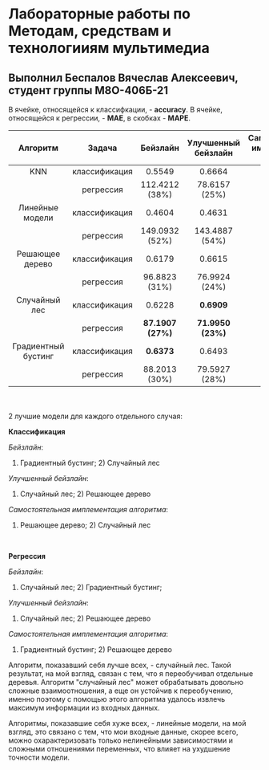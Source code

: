 # Лабораторные работы по Методам, средствам и технологииям мультимедиа

## Выполнил Беспалов Вячеслав Алексеевич, студент группы М8О-406Б-21

В ячейке, относящейся к классифкации, - **accuracy**. В ячейке, относящейся к регрессии, - **MAE**, в скобках - **MAPE**.

|Алгоритм|    Задача   |Бейзлайн|Улучшенный бейзлайн|Самостоятельная имплементация алгоритма|
|:------:|:-----------:|:------:|:-----------------:|:-------------------------------------:|
|KNN     |классификация|0.5549  |0.6664             |0.6370                                 |
|        |регрессия    |112.4212 <br> (38%)|78.6157 <br> (25%)|77.5002 <br> (25%)|
|Линейные модели|классификация|0.4604  |0.4631             |0.468                                 |
|        |регрессия    |149.0932 <br> (52%)|143.4887 <br> (54%)|144.3670 <br> (54%)|
|Решающее дерево|классификация|0.6179  |0.6615              |**0.6615**                                   |
|        |регрессия    |96.8823 <br> (31%)|76.9924 <br> (24%)|74.3943 <br> (23%)|
|Случайный лес  |классификация|0.6228  |**0.6909**           |**0.6615**                                  |
|        |регрессия    |**87.1907 <br> (27%)**|**71.9950 <br> (23%)**|73.8416 <br> (24%)|
|Градиентный бустинг|классификация|**0.6373**  |0.6493       |0.6003                                 |
|        |регрессия    |88.2013 <br> (30%)|79.5927 <br> (28%)|**69.3123 <br> (20%)** |

<br><br>
2 лучшие модели для каждого отдельного случая:
<br>

**Классификация**

*Бейзлайн*:  
1) Градиентный бустинг; 2) Случайный лес  

*Улучшенный бейзлайн*:  
1) Случайный лес; 2) Решающее дерево

*Самостоятельная имплементация алгоритма*:  
1) Решающее дерево; 2) Случайный лес  

<br>

**Регрессия**

*Бейзлайн*:  
1) Случайный лес; 2) Градиентный бустинг; 

*Улучшенный бейзлайн*:  
1) Случайный лес; 2) Решающее дерево  

*Самостоятельная имплементация алгоритма*:  
1) Градиентный бустинг; 2) Решающее дерево  

Алгоритм, показавший себя лучше всех, - случайный лес. Такой результат, на мой взгляд, связан с тем, что я переобучивал отдельные деревья. Алгоритм "случайный лес" может обрабатывать довольно сложные взаимоотношения, а еще он устойчив к переобучению, именно поэтому с помощью этого алгоритма удалось извлечь максимум информации из входных данных.
 
Алгоритмы, показавшие себя хуже всех, - линейные модели, на мой взгляд, это связано с тем, что мои входные данные, скорее всего, можно охарактеризовать только нелинейными зависимостями и сложными отношениями переменных, что влияет на ухудшение точности модели.